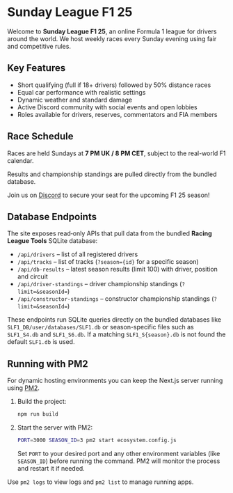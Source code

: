 # Sunday League F1 25

Welcome to **Sunday League F1 25**, an online Formula 1 league for drivers around the world. We host weekly races every Sunday evening using fair and competitive rules.

## Key Features

- Short qualifying (full if 18+ drivers) followed by 50% distance races
- Equal car performance with realistic settings
- Dynamic weather and standard damage
- Active Discord community with social events and open lobbies
- Roles available for drivers, reserves, commentators and FIA members

## Race Schedule

Races are held Sundays at **7 PM UK / 8 PM CET**, subject to the real-world F1 calendar.

Results and championship standings are pulled directly from the bundled database.

Join us on [Discord](https://discord.gg/slf1) to secure your seat for the upcoming F1 25 season!

## Database Endpoints

The site exposes read‑only APIs that pull data from the bundled **Racing League Tools** SQLite database:

- `/api/drivers` – list of all registered drivers
- `/api/tracks` – list of tracks (`?season={id}` for a specific season)
- `/api/db-results` – latest season results (limit 100) with driver, position and circuit
- `/api/driver-standings` – driver championship standings (`?limit=&seasonId=`)
- `/api/constructor-standings` – constructor championship standings (`?limit=&seasonId=`)

These endpoints run SQLite queries directly on the bundled databases like
`SLF1_DB/user/databases/SLF1.db` or season-specific files such as
`SLF1_S4.db` and `SLF1_S6.db`. If a matching `SLF1_S{season}.db` is not found
the default `SLF1.db` is used.

## Running with PM2

For dynamic hosting environments you can keep the Next.js server running using [PM2](https://pm2.keymetrics.io/).

1. Build the project:
   ```bash
   npm run build
   ```
2. Start the server with PM2:
   ```bash
   PORT=3000 SEASON_ID=3 pm2 start ecosystem.config.js
   ```
   Set `PORT` to your desired port and any other environment variables (like `SEASON_ID`) before running the command. PM2 will monitor the process and restart it if needed.

Use `pm2 logs` to view logs and `pm2 list` to manage running apps.
